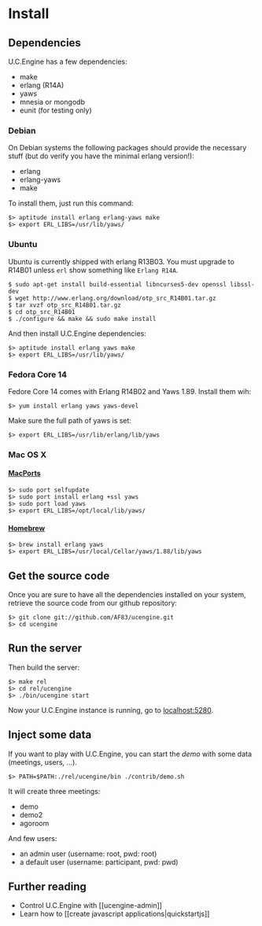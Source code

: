 # Install

## Dependencies

U.C.Engine has a few dependencies:

* make
* erlang (R14A)
* yaws
* mnesia or mongodb
* eunit (for testing only)

### Debian

On Debian systems the following packages should provide the necessary stuff (but do verify you have the minimal erlang version!):

  - erlang
  - erlang-yaws
  - make

To install them, just run this command:

    $> aptitude install erlang erlang-yaws make
    $> export ERL_LIBS=/usr/lib/yaws/

### Ubuntu

Ubuntu is currently shipped with erlang R13B03. You must upgrade to R14B01 unless `erl` show something like `Erlang R14A`.

    $ sudo apt-get install build-essential libncurses5-dev openssl libssl-dev
    $ wget http://www.erlang.org/download/otp_src_R14B01.tar.gz
    $ tar xvzf otp_src_R14B01.tar.gz
    $ cd otp_src_R14B01
    $ ./configure && make && sudo make install

And then install U.C.Engine dependencies:

    $> aptitude install erlang yaws make
    $> export ERL_LIBS=/usr/lib/yaws/

### Fedora Core 14

Fedore Core 14 comes with Erlang R14B02 and Yaws 1.89. Install them wih:

    $> yum install erlang yaws yaws-devel

Make sure the full path of yaws is set:

    $> export ERL_LIBS=/usr/lib/erlang/lib/yaws

### Mac OS X

#### [MacPorts](http://www.macports.org/)

    $> sudo port selfupdate
    $> sudo port install erlang +ssl yaws
    $> sudo port load yaws
    $> export ERL_LIBS=/opt/local/lib/yaws/

#### [Homebrew](http://mxcl.github.com/homebrew/)

    $> brew install erlang yaws
    $> export ERL_LIBS=/usr/local/Cellar/yaws/1.88/lib/yaws

## Get the source code

Once you are sure to have all the dependencies installed on your system,
retrieve the source code from our github repository:

    $> git clone git://github.com/AF83/ucengine.git
    $> cd ucengine

## Run the server

Then build the server:

    $> make rel
    $> cd rel/ucengine
    $> ./bin/ucengine start

Now your U.C.Engine instance is running, go to [localhost:5280](http://localhost:5280/).

## Inject some data

If you want to play with U.C.Engine, you can start the *demo* with some data (meetings, users, ...).

    $> PATH=$PATH:./rel/ucengine/bin ./contrib/demo.sh

It will create three meetings:

* demo
* demo2
* agoroom

And few users:

* an admin user (username: root, pwd: root)
* a default user (username: participant, pwd: pwd)

## Further reading

* Control U.C.Engine with [[ucengine-admin]]
* Learn how to [[create javascript applications|quickstartjs]]
